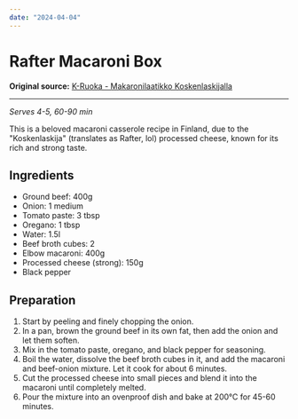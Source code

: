 ```yaml
---
date: "2024-04-04"
---
```


# Rafter Macaroni Box

**Original source:** [K-Ruoka - Makaronilaatikko Koskenlaskijalla](https://www.k-ruoka.fi/reseptit/makaronilaatikko-koskenlaskijalla)

---

*Serves 4-5, 60-90 min*

This is a beloved macaroni casserole recipe in Finland, due to the "Koskenlaskija" (translates as Rafter, lol) processed cheese, known for its rich and strong taste.

## Ingredients
- Ground beef: 400g
- Onion: 1 medium
- Tomato paste: 3 tbsp
- Oregano: 1 tbsp
- Water: 1.5l
- Beef broth cubes: 2
- Elbow macaroni: 400g
- Processed cheese (strong): 150g
- Black pepper

## Preparation
1. Start by peeling and finely chopping the onion.
2. In a pan, brown the ground beef in its own fat, then add the onion and let them soften.
3. Mix in the tomato paste, oregano, and black pepper for seasoning.
4. Boil the water, dissolve the beef broth cubes in it, and add the macaroni and beef-onion mixture. Let it cook for about 6 minutes.
5. Cut the processed cheese into small pieces and blend it into the macaroni until completely melted.
6. Pour the mixture into an ovenproof dish and bake at 200°C for 45-60 minutes.
